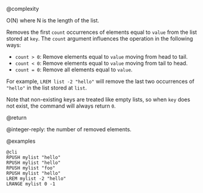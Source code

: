 @complexity

O(N) where N is the length of the list.

Removes the first `count` occurrences of elements equal to `value` from the
list stored at `key`. The `count` argument influences the operation in the
following ways:

* `count > 0`: Remove elements equal to `value` moving from head to tail.
* `count < 0`: Remove elements equal to `value` moving from tail to head.
* `count = 0`: Remove all elements equal to `value`.

For example, `LREM list -2 "hello"` will remove the last two occurrences of
`"hello"` in the list stored at `list`.

Note that non-existing keys are treated like empty lists, so when `key` does
not exist, the command will always return `0`.

@return

@integer-reply: the number of removed elements.

@examples

    @cli
    RPUSH mylist "hello"
    RPUSH mylist "hello"
    RPUSH mylist "foo"
    RPUSH mylist "hello"
    LREM mylist -2 "hello"
    LRANGE mylist 0 -1

